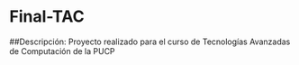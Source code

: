 # Final-TAC
##Descripción:
Proyecto realizado para el curso de Tecnologías Avanzadas de Computación de la PUCP
